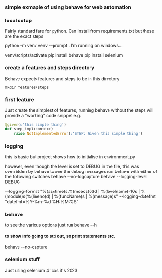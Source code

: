 ### simple exmaple of using behave for web automation


### local setup
Fairly standard fare for python. Can install from requirements.txt but these are the exact steps

python -m venv venv --prompt .
I'm running on windows...

venv/scripts/activate 
pip install behave
pip install selenium


### create a features and steps directory
Behave expects features and steps to be in this directory
```DOS
mkdir features/steps
```

### first feature
Just create the simplest of features, running behave
without the steps will provide a "working" code snippet e.g.
```python
@given(u'this simple thing')
def step_impl(context):
    raise NotImplementedError(u'STEP: Given this simple thing')
```


### logging
this is basic but project shows how to initialise in environment.py

however, even though the level is set to DEBUG in the file, this was overridden by behave
to see the debug messages run behave with either of the following switches
behave --no-logcapture
behave --logging-level DEBUG


--logging-format "%(asctime)s.%(msecs)03d | %(levelname)-10s | %(module)s(%(lineno)d) | %(funcName)s | %(message)s" --logging-datefmt "datefmt=%Y-%m-%d %H:%M:%S"


### behave
to see the various options just run
behave --h

#### to show info going to std out, so print statements etc.
behave --no-capture


### selenium stuff
Just using selenium 4 'cos it's 2023
